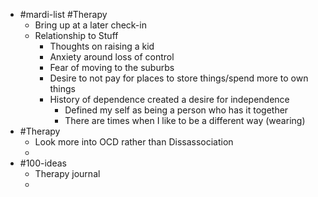 - #mardi-list #Therapy
	- Bring up at a later check-in
	- Relationship to Stuff
		- Thoughts on raising a kid
		- Anxiety around loss of control
		- Fear of moving to the suburbs
		- Desire to not pay for places to store things/spend more to own things
		- History of dependence created a desire for independence
			- Defined my self as being a person who has it together
			- There are times when I like to be a different way (wearing)
- #Therapy
	- Look more into OCD rather than Dissassociation
	-
- #100-ideas
	- Therapy journal
	-